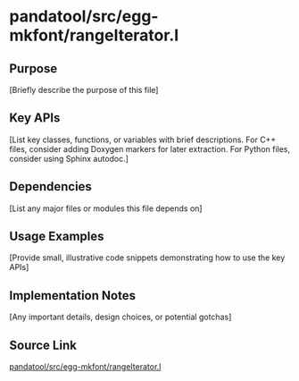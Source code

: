 # pandatool/src/egg-mkfont/rangeIterator.I

## Purpose
[Briefly describe the purpose of this file]

## Key APIs
[List key classes, functions, or variables with brief descriptions.
For C++ files, consider adding Doxygen markers for later extraction.
For Python files, consider using Sphinx autodoc.]

## Dependencies
[List any major files or modules this file depends on]

## Usage Examples
[Provide small, illustrative code snippets demonstrating how to use the key APIs]

## Implementation Notes
[Any important details, design choices, or potential gotchas]

## Source Link
[pandatool/src/egg-mkfont/rangeIterator.I](link_to_source_repository/pandatool/src/egg-mkfont/rangeIterator.I)
